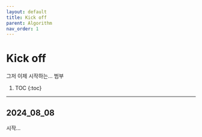 ```yaml
---
layout: default
title: Kick off
parent: Algorithm
nav_order: 1
---
```


# Kick off

그저 이제 시작하는... 범부

1. TOC
   {:toc}

---

## 2024_08_08

시작...
